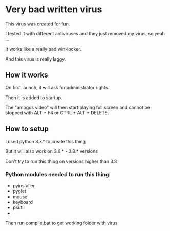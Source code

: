 # Very bad written virus

This virus was created for fun.

I tested it with different antiviruses and they just removed my virus, so yeah ...

It works like a really bad win-locker.

And this virus is really laggy.

## How it works

On first launch, it will ask for administrator rights.

Then it is added to startup.

The "amogus video" will then start playing full screen and cannot be stopped with ALT + F4 or CTRL + ALT + DELETE.

## How to setup

I used python 3.7.* to create this thing

But it will also work on 3.6.* - 3.8.* versions

Don't try to run this thing on versions higher than 3.8

### Python modules needed to run this thing:
- pyinstaller
- pyglet
- mouse
- keyboard
- psutil
- 
Then run compile.bat to get working folder with virus
